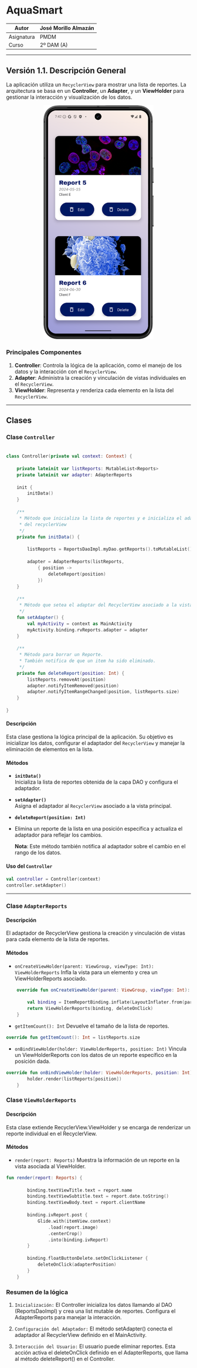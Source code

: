 # AquaSmart

| Autor      | José Morillo Almazán |
|------------|----------------------|
| Asignatura | PMDM                 |
| Curso      | 2º DAM (A)           |

---

## Versión 1.1. Descripción General

La aplicación utiliza un `RecyclerView` para mostrar una lista de reportes. La arquitectura se basa en un **Controller**, un **Adapter**, y un **ViewHolder** para gestionar la interacción y visualización de los datos. 


<div>
<p style = 'text-align:center;'>
<img src="img%2FScreenshot_20241128_204303.png" alt="RecyclerView Aquasmart" width="300px">
</p>
</div>



### Principales Componentes

1. **Controller**: Controla la lógica de la aplicación, como el manejo de los datos y la interacción con el `RecyclerView`.
2. **Adapter**: Administra la creación y vinculación de vistas individuales en el `RecyclerView`.
3. **ViewHolder**: Representa y renderiza cada elemento en la lista del `RecyclerView`.

---

## Clases

### Clase `Controller`

``` kotlin

class Controller(private val context: Context) {

    private lateinit var listReports: MutableList<Reports>
    private lateinit var adapter: AdapterReports

    init {
        initData()
    }

    /**
     * Método que inicializa la lista de reportes y e inicializa el adaptador
     * del recyclerView
     */
    private fun initData() {

        listReports = ReportsDaoImpl.myDao.getReports().toMutableList()

        adapter = AdapterReports(listReports,
            { position ->
                deleteReport(position)
            })
    }

    /**
     * Método que setea el adaptar del RecyclerView asociado a la vista
     */
    fun setAdapter() {
        val myActivity = context as MainActivity
        myActivity.binding.rvReports.adapter = adapter
    }

    /**
     * Método para borrar un Reporte.
     * También notifica de que un item ha sido eliminado.
     */
    private fun deleteReport(position: Int) {
        listReports.removeAt(position)
        adapter.notifyItemRemoved(position)
        adapter.notifyItemRangeChanged(position, listReports.size)
    }

}

```

#### Descripción

Esta clase gestiona la lógica principal de la aplicación. Su objetivo es inicializar los datos, configurar el adaptador del `RecyclerView` y manejar la eliminación de elementos en la lista.

#### Métodos

- **`initData()`**  
  Inicializa la lista de reportes obtenida de la capa DAO y configura el adaptador.  

- **`setAdapter()`**  
  Asigna el adaptador al `RecyclerView` asociado a la vista principal.  

- **`deleteReport(position: Int)`**  
- 
  Elimina un reporte de la lista en una posición específica y actualiza el adaptador para reflejar los cambios.  

  **Nota**: Este método también notifica al adaptador sobre el cambio en el rango de los datos.

#### Uso del `Controller`

```kotlin
val controller = Controller(context)
controller.setAdapter()
```

---

### Clase `AdapterReports`

#### Descripción

El adaptador de RecyclerView gestiona la creación y vinculación de vistas para cada elemento de la lista de reportes.

#### Métodos

- `onCreateViewHolder(parent: ViewGroup, viewType: Int): ViewHolderReports`
Infla la vista para un elemento y crea un ViewHolderReports asociado.

``` kotlin
    override fun onCreateViewHolder(parent: ViewGroup, viewType: Int): ViewHolderReports {

        val binding = ItemReportBinding.inflate(LayoutInflater.from(parent.context), parent, false)
        return ViewHolderReports(binding, deleteOnClick)
    }
```

- `getItemCount(): Int`
Devuelve el tamaño de la lista de reportes.

``` kotlin
override fun getItemCount(): Int = listReports.size
```

- `onBindViewHolder(holder: ViewHolderReports, position: Int)`
Vincula un ViewHolderReports con los datos de un reporte específico en la posición dada.

``` kotlin
override fun onBindViewHolder(holder: ViewHolderReports, position: Int) {
        holder.render(listReports[position])
    }
```



### Clase `ViewHolderReports`

#### Descripción

Esta clase extiende RecyclerView.ViewHolder y se encarga de renderizar un reporte individual en el RecyclerView.

#### Métodos

- `render(report: Reports)`
Muestra la información de un reporte en la vista asociada al ViewHolder.

``` kotlin
fun render(report: Reports) {

        binding.textViewTitle.text = report.name
        binding.textViewSubtitle.text = report.date.toString()
        binding.textViewBody.text = report.clientName

        binding.ivReport.post {
            Glide.with(itemView.context)
                .load(report.image)
                .centerCrop()
                .into(binding.ivReport)
        }

        binding.floatButtonDelete.setOnClickListener {
            deleteOnClick(adapterPosition)
        }
    }
```

### Resumen de la lógica

1. `Inicialización:`
El Controller inicializa los datos llamando al DAO (ReportsDaoImpl) y crea una list mutable de reportes.
Configura el AdapterReports para manejar la interacción.

2. `Configuración del Adaptador:`
El método setAdapter() conecta el adaptador al RecyclerView definido en el MainActivity.

3. `Interacción del Usuario:`
El usuario puede eliminar reportes. Esta acción activa el deleteOnClick definido en el AdapterReports, que llama al método deleteReport() en el Controller.


